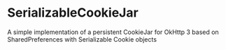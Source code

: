 # SerializableCookieJar
A simple implementation of a persistent CookieJar for OkHttp 3 based on SharedPreferences with Serializable Cookie objects
